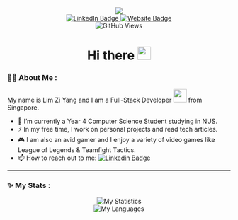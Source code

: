 <div id="header" align="center">
  <img src="https://media.giphy.com/media/v1.Y2lkPTc5MGI3NjExN2JiYmY5M2EwMTU3MzRjMzNjODNlOWE0ZWYxMjkyYWU2NzZmMGI5MCZjdD1n/qgQUggAC3Pfv687qPC/giphy.gif" />
</div>
<div id="badges" align="center">
  <a href="https://www.linkedin.com/in/zi-yang-lim-a2b651188/">
    <img src="https://img.shields.io/badge/LinkedIn-blue?style=for-the-badge&logo=linkedin&logoColor=white" alt="LinkedIn Badge"/>
  </a>
  <a href="https://limziyang.com/">
    <img src="https://img.shields.io/badge/Portfolio-indigo?style=for-the-badge" alt="Website Badge"/>
  </a>
</div>
<div id="views" align="center">
  <img src="https://komarev.com/ghpvc/?username=Ziyang-98&style=flat-square&color=blue" alt="GitHub Views"/>
</div>
<h1 align="center">
  Hi there   <img src="https://media.giphy.com/media/hvRJCLFzcasrR4ia7z/giphy.gif" width="30px"/>
</h1>


### :man_technologist: About Me :

My name is Lim Zi Yang and I am a Full-Stack Developer <img src="https://media.giphy.com/media/WUlplcMpOCEmTGBtBW/giphy.gif" width="30"> from Singapore.

- :telescope: I’m currently a Year 4 Computer Science Student studying in NUS.
- :zap: In my free time, I work on personal projects and read tech articles. 
- :video_game: I am also an avid gamer and I enjoy a variety of video games like League of Legends & Teamfight Tactics.
- :mailbox: How to reach out to me: [![Linkedin Badge](https://img.shields.io/badge/-Zi%20Yang-blue?style=flat&logo=Linkedin&logoColor=white)](https://www.linkedin.com/in/zi-yang-lim-a2b651188/)

---

### :sparkles: My Stats :

<div id="stats" align="center">
  <img src="https://github-readme-stats.vercel.app/api?username=Ziyang-98&show_icons=true&theme=transparent" alt="My Statistics" /> 
<div>

<div id="langs" align="center">
  <img src="https://github-readme-stats.vercel.app/api/top-langs/?username=Ziyang-98&theme=transparent&layout=compact" alt="My Languages" /> 
<div>



<!--
**Ziyang-98/Ziyang-98** is a ✨ _special_ ✨ repository because its `README.md` (this file) appears on your GitHub profile.

Here are some ideas to get you started:

- 🔭 I’m currently working on ...
- 🌱 I’m currently learning ...
- 👯 I’m looking to collaborate on ...
- 🤔 I’m looking for help with ...
- 💬 Ask me about ...
- 📫 How to reach me: ...
- 😄 Pronouns: ...
- ⚡ Fun fact: ...
-->
